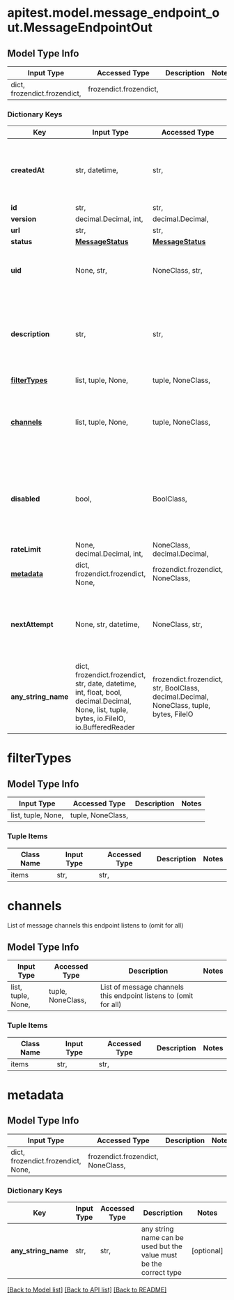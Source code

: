 # apitest.model.message_endpoint_out.MessageEndpointOut

## Model Type Info
Input Type | Accessed Type | Description | Notes
------------ | ------------- | ------------- | -------------
dict, frozendict.frozendict,  | frozendict.frozendict,  |  | 

### Dictionary Keys
Key | Input Type | Accessed Type | Description | Notes
------------ | ------------- | ------------- | ------------- | -------------
**createdAt** | str, datetime,  | str,  |  | value must conform to RFC-3339 date-time
**id** | str,  | str,  |  | 
**version** | decimal.Decimal, int,  | decimal.Decimal,  |  | 
**url** | str,  | str,  |  | 
**status** | [**MessageStatus**](MessageStatus.md) | [**MessageStatus**](MessageStatus.md) |  | 
**uid** | None, str,  | NoneClass, str,  | Optional unique identifier for the endpoint | [optional] 
**description** | str,  | str,  |  | [optional] if omitted the server will use the default value of ""
**[filterTypes](#filterTypes)** | list, tuple, None,  | tuple, NoneClass,  |  | [optional] 
**[channels](#channels)** | list, tuple, None,  | tuple, NoneClass,  | List of message channels this endpoint listens to (omit for all) | [optional] 
**disabled** | bool,  | BoolClass,  |  | [optional] if omitted the server will use the default value of False
**rateLimit** | None, decimal.Decimal, int,  | NoneClass, decimal.Decimal,  |  | [optional] 
**[metadata](#metadata)** | dict, frozendict.frozendict, None,  | frozendict.frozendict, NoneClass,  |  | [optional] 
**nextAttempt** | None, str, datetime,  | NoneClass, str,  |  | [optional] value must conform to RFC-3339 date-time
**any_string_name** | dict, frozendict.frozendict, str, date, datetime, int, float, bool, decimal.Decimal, None, list, tuple, bytes, io.FileIO, io.BufferedReader | frozendict.frozendict, str, BoolClass, decimal.Decimal, NoneClass, tuple, bytes, FileIO | any string name can be used but the value must be the correct type | [optional]

# filterTypes

## Model Type Info
Input Type | Accessed Type | Description | Notes
------------ | ------------- | ------------- | -------------
list, tuple, None,  | tuple, NoneClass,  |  | 

### Tuple Items
Class Name | Input Type | Accessed Type | Description | Notes
------------- | ------------- | ------------- | ------------- | -------------
items | str,  | str,  |  | 

# channels

List of message channels this endpoint listens to (omit for all)

## Model Type Info
Input Type | Accessed Type | Description | Notes
------------ | ------------- | ------------- | -------------
list, tuple, None,  | tuple, NoneClass,  | List of message channels this endpoint listens to (omit for all) | 

### Tuple Items
Class Name | Input Type | Accessed Type | Description | Notes
------------- | ------------- | ------------- | ------------- | -------------
items | str,  | str,  |  | 

# metadata

## Model Type Info
Input Type | Accessed Type | Description | Notes
------------ | ------------- | ------------- | -------------
dict, frozendict.frozendict, None,  | frozendict.frozendict, NoneClass,  |  | 

### Dictionary Keys
Key | Input Type | Accessed Type | Description | Notes
------------ | ------------- | ------------- | ------------- | -------------
**any_string_name** | str,  | str,  | any string name can be used but the value must be the correct type | [optional] 

[[Back to Model list]](../../README.md#documentation-for-models) [[Back to API list]](../../README.md#documentation-for-api-endpoints) [[Back to README]](../../README.md)

